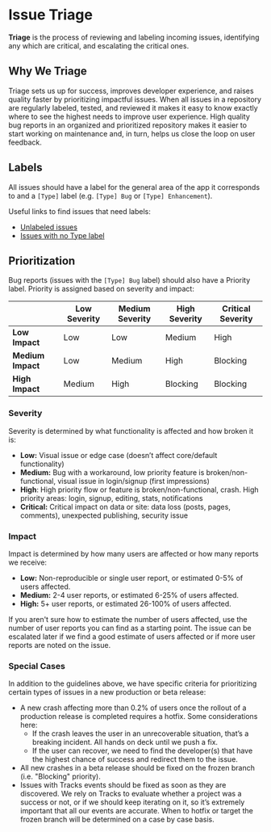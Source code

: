 # Issue Triage
**Triage** is the process of reviewing and labeling incoming issues, identifying any which are critical, and escalating the critical ones.

## Why We Triage
Triage sets us up for success, improves developer experience, and raises quality faster by prioritizing impactful issues. When all issues in a repository are regularly labeled, tested, and reviewed it makes it easy to know exactly where to see the highest needs to improve user experience. High quality bug reports in an organized and prioritized repository makes it easier to start working on maintenance and, in turn, helps us close the loop on user feedback.

## Labels
All issues should have a label for the general area of the app it corresponds to and a `[Type]` label (e.g. `[Type] Bug` or `[Type] Enhancement`).

Useful links to find issues that need labels:

* [Unlabeled issues](https://github.com/wordpress-mobile/WordPress-Android/issues?utf8=%E2%9C%93&q=is%3Aissue%20is%3Aopen%20no%3Alabel)
* [Issues with no Type label](https://github.com/wordpress-mobile/WordPress-Android/issues?q=is%3Aopen+is%3Aissue+-label%3A%22%5BType%5D+ANR%22+-label%3A%22%5BType%5D+Broken+Window%22+-label%3A%22%5BType%5D+Bug%22+-label%3A%22%5BType%5D+Content+Loss%22+-label%3A%22%5BType%5D+Crash%22+-label%3A%22%5BType%5D+Enhancement%22+-label%3A%22%5BType%5D+Question%22+-label%3A%22%5BType%5D+Task%22+-label%3A%22%5BType%5D+Discovery%22+)

## Prioritization
Bug reports (issues with the  `[Type] Bug` label) should also have a Priority label. Priority is assigned based on severity and impact:

| |**Low Severity**|**Medium Severity**|**High Severity**|**Critical Severity**|
|-|-|-|-|-|
|**Low Impact**|Low|Low|Medium|High|
|**Medium Impact**|Low|Medium|High|Blocking|
|**High Impact**|Medium|High|Blocking|Blocking|

### Severity

Severity is determined by what functionality is affected and how broken it is:

* **Low:** Visual issue or edge case (doesn’t affect core/default functionality)
* **Medium:** Bug with a workaround, low priority feature is broken/non-functional, visual issue in login/signup (first impressions)
* **High**: High priority flow or feature is broken/non-functional, crash. High priority areas: login, signup, editing, stats, notifications
* **Critical:** Critical impact on data or site: data loss (posts, pages, comments), unexpected publishing, security issue

### Impact

Impact is determined by how many users are affected or how many reports we receive:

* **Low:** Non-reproducible or single user report, or estimated 0-5% of users affected.
* **Medium:** 2-4 user reports, or estimated 6-25% of users affected.
* **High:** 5+ user reports, or estimated 26-100% of users affected.

If you aren't sure how to estimate the number of users affected, use the number of user reports you can find as a starting point. The issue can be escalated later if we find a good estimate of users affected or if more user reports are noted on the issue.

### Special Cases

In addition to the guidelines above, we have specific criteria for prioritizing certain types of issues in a new production or beta release:

* A new crash affecting more than 0.2% of users once the rollout of a production release is completed requires a hotfix. Some considerations here:
   * If the crash leaves the user in an unrecoverable situation, that’s a breaking incident. All hands on deck until we push a fix.
   * If the user can recover, we need to find the developer(s) that have the highest chance of success and redirect them to the issue.
* All new crashes in a beta release should be fixed on the frozen branch (i.e. "Blocking" priority).
* Issues with Tracks events should be fixed as soon as they are discovered. We rely on Tracks to evaluate whether a project was a success or not, or if we should keep iterating on it, so it’s extremely important that all our events are accurate. When to hotfix or target the frozen branch will be determined on a case by case basis.
